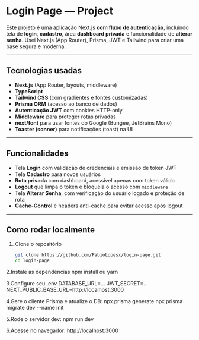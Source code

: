 #  Login Page — Project

Este projeto é uma aplicação Next.js **com fluxo de autenticação**, incluindo tela de **login**, **cadastro**, área **dashboard privada** e funcionalidade de **alterar senha**. Usei Next.js (App Router), Prisma, JWT e Tailwind para criar uma base segura e moderna.

---

##  Tecnologias usadas

- **Next.js** (App Router, layouts, middleware)
- **TypeScript**
- **Tailwind CSS** (com gradientes e fontes customizadas)
- **Prisma ORM** (acesso ao banco de dados)
- **Autenticação JWT** com cookies HTTP-only
- **Middleware** para proteger rotas privadas
- **next/font** para usar fontes do Google (Bungee, JetBrains Mono)
- **Toaster (sonner)** para notificações (toast) na UI

---

##  Funcionalidades

- Tela **Login** com validação de credenciais e emissão de token JWT  
- Tela **Cadastro** para novos usuários  
- **Rota privada** com dashboard, acessível apenas com token válido  
- **Logout** que limpa o token e bloqueia o acesso com `middleware`  
- Tela **Alterar Senha**, com verificação do usuário logado e proteção de rota  
- **Cache-Control** e headers anti-cache para evitar acesso após logout

---

##  Como rodar localmente

1. Clone o repositório  
   ```bash
   git clone https://github.com/FabioLopesx/login-page.git
   cd login-page

2.Instale as dependências
   npm install
   ou yarn

3.Configure seu .env
  DATABASE_URL=...
  JWT_SECRET=...
  NEXT_PUBLIC_BASE_URL=http://localhost:3000

4.Gere o cliente Prisma e atualize o DB:
  npx prisma generate
  npx prisma migrate dev --name init

5.Rode o servidor dev:
  npm run dev

6.Acesse no navegador: http://localhost:3000
